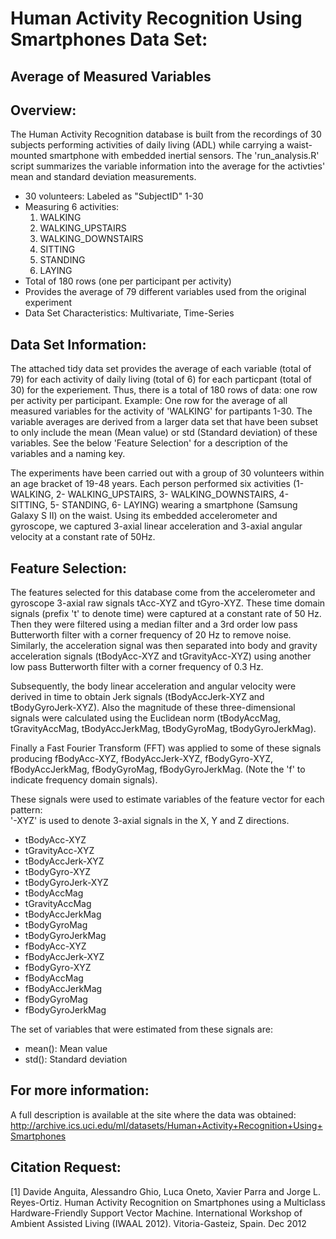 Human Activity Recognition Using Smartphones Data Set:
============================== 
## Average of Measured Variables

Overview:
-----------------------------
The Human Activity Recognition database is built from the recordings of 30 subjects performing activities of daily living (ADL) while carrying a waist-mounted smartphone with embedded inertial sensors. The 'run_analysis.R' script summarizes the variable information into the average for the activties' mean and standard deviation measurements. 

* 30 volunteers: Labeled as "SubjectID" 1-30
* Measuring 6 activities:
  1. WALKING
  2. WALKING_UPSTAIRS
  3. WALKING_DOWNSTAIRS
  4. SITTING
  5. STANDING
  6. LAYING
* Total of 180 rows (one per participant per activity)
* Provides the average of 79 different variables used from the original experiment
* Data Set Characteristics: Multivariate, Time-Series


Data Set Information:
------------------------------
The attached tidy data set provides the average of each variable (total of 79) for each activity of daily living (total of 6) for each particpant (total of 30) for the experiement. Thus, there is a total of 180 rows of data: one row per activity per participant. Example: One row for the average of all measured variables for the activity of 'WALKING' for partipants 1-30. The variable averages are derived from a larger data set that have been subset to only include the mean (Mean value) or std (Standard deviation) of these variables. See the below 'Feature Selection' for a description of the variables and a naming key.

The experiments have been carried out with a group of 30 volunteers within an age bracket of 19-48 years. Each person performed six activities (1- WALKING, 2- WALKING_UPSTAIRS, 3- WALKING_DOWNSTAIRS, 4- SITTING, 5- STANDING, 6- LAYING) wearing a smartphone (Samsung Galaxy S II) on the waist. Using its embedded accelerometer and gyroscope, we captured 3-axial linear acceleration and 3-axial angular velocity at a constant rate of 50Hz.


Feature Selection:
------------------------------
The features selected for this database come from the accelerometer and gyroscope 3-axial raw signals tAcc-XYZ and tGyro-XYZ. These time domain signals (prefix 't' to denote time) were captured at a constant rate of 50 Hz. Then they were filtered using a median filter and a 3rd order low pass Butterworth filter with a corner frequency of 20 Hz to remove noise. Similarly, the acceleration signal was then separated into body and gravity acceleration signals (tBodyAcc-XYZ and tGravityAcc-XYZ) using another low pass Butterworth filter with a corner frequency of 0.3 Hz. 

Subsequently, the body linear acceleration and angular velocity were derived in time to obtain Jerk signals (tBodyAccJerk-XYZ and tBodyGyroJerk-XYZ). Also the magnitude of these three-dimensional signals were calculated using the Euclidean norm (tBodyAccMag, tGravityAccMag, tBodyAccJerkMag, tBodyGyroMag, tBodyGyroJerkMag). 

Finally a Fast Fourier Transform (FFT) was applied to some of these signals producing fBodyAcc-XYZ, fBodyAccJerk-XYZ, fBodyGyro-XYZ, fBodyAccJerkMag, fBodyGyroMag, fBodyGyroJerkMag. (Note the 'f' to indicate frequency domain signals). 

These signals were used to estimate variables of the feature vector for each pattern:  
'-XYZ' is used to denote 3-axial signals in the X, Y and Z directions.

* tBodyAcc-XYZ
* tGravityAcc-XYZ
* tBodyAccJerk-XYZ
* tBodyGyro-XYZ
* tBodyGyroJerk-XYZ
* tBodyAccMag
* tGravityAccMag
* tBodyAccJerkMag
* tBodyGyroMag
* tBodyGyroJerkMag
* fBodyAcc-XYZ
* fBodyAccJerk-XYZ
* fBodyGyro-XYZ
* fBodyAccMag
* fBodyAccJerkMag
* fBodyGyroMag
* fBodyGyroJerkMag

The set of variables that were estimated from these signals are: 
  * mean(): Mean value
  * std(): Standard deviation


## For more information:
A full description is available at the site where the data was obtained: 
http://archive.ics.uci.edu/ml/datasets/Human+Activity+Recognition+Using+Smartphones


## Citation Request:
[1] Davide Anguita, Alessandro Ghio, Luca Oneto, Xavier Parra and Jorge L. Reyes-Ortiz. Human Activity Recognition on Smartphones using a Multiclass Hardware-Friendly Support Vector Machine. International Workshop of Ambient Assisted Living (IWAAL 2012). Vitoria-Gasteiz, Spain. Dec 2012
